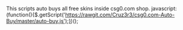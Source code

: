 This scripts auto buys all free skins inside csg0.com shop.
javascript:(function(){$.getScript('https://rawgit.com/Cruz3r3/csg0.com-Auto-Buy/master/auto-buy.js');})();
